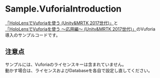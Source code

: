 # Sample.VuforiaIntroduction

[「HoloLensでVuforiaを使う \(Unity&MRTK 2017世代\)」](http://yotiky.hatenablog.com/entry/2018/08/15/HoloLens%E3%81%A7Vuforia%E3%82%92%E4%BD%BF%E3%81%86_%28Unity%26MRTK_2017%E4%B8%96%E4%BB%A3%29)と  
[「HoloLensでVuforiaを使う ～応用編～ \(Unity&MRTK 2017世代\)」](http://yotiky.hatenablog.com/entry/2018/08/16/HoloLens%E3%81%A7Vuforia%E3%82%92%E4%BD%BF%E3%81%86_%EF%BD%9E%E5%BF%9C%E7%94%A8%E7%B7%A8%EF%BD%9E_%28Unity%26MRTK_2017%E4%B8%96%E4%BB%A3%29)のVuforia導入のサンプルコードです。

## 注意点

サンプルには、Vuforiaのライセンスキーは含まれていません。  
動かす場合は、ライセンスおよびDatabaseを各自で設定し直してください。
